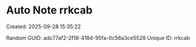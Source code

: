 ﻿# Auto Note rrkcab
Created: 2025-09-28 15:35:22

Random GUID: adc77af2-2f18-4184-95fa-0c56a3ce5528
Unique ID: rrkcab
